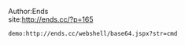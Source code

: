 Author:Ends  
site:<url>http://ends.cc/?p=165</url>

    demo:http://ends.cc/webshell/base64.jspx?str=cmd